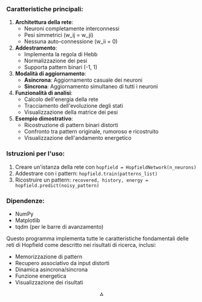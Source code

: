 ### Caratteristiche principali:

1. **Architettura della rete**:
    - Neuroni completamente interconnessi
    - Pesi simmetrici (w_ij = w_ji)
    - Nessuna auto-connessione (w_ii = 0)
2. **Addestramento**:
    - Implementa la regola di Hebb
    - Normalizzazione dei pesi
    - Supporta pattern binari (-1, 1)
3. **Modalità di aggiornamento**:
    - **Asincrona**: Aggiornamento casuale dei neuroni
    - **Sincrona**: Aggiornamento simultaneo di tutti i neuroni
4. **Funzionalità di analisi**:
    - Calcolo dell'energia della rete
    - Tracciamento dell'evoluzione degli stati
    - Visualizzazione della matrice dei pesi
5. **Esempio dimostrativo**:
    - Ricostruzione di pattern binari distorti
    - Confronto tra pattern originale, rumoroso e ricostruito
    - Visualizzazione dell'andamento energetico

### Istruzioni per l'uso:

1. Creare un'istanza della rete con `hopfield = HopfieldNetwork(n_neurons)`
2. Addestrare con i pattern: `hopfield.train(patterns_list)`
3. Ricostruire un pattern: `recovered, history, energy = hopfield.predict(noisy_pattern)`

### Dipendenze:

- NumPy
- Matplotlib
- tqdm (per le barre di avanzamento)

Questo programma implementa tutte le caratteristiche fondamentali delle reti di Hopfield come descritto nei risultati di ricerca, inclusi:

- Memorizzazione di pattern
- Recupero associativo da input distorti
- Dinamica asincrona/sincrona
- Funzione energetica
- Visualizzazione dei risultati

<div style="text-align: center">⁂</div>

[^1]: https://sarunthapa.hashnode.dev/hopfield-neural-network

[^2]: https://github.com/zftan0709/Hopfield-Network

[^3]: https://www.i-programmer.info/programming/102-artificial-intelligence/5097-the-hopfield-network-a-simple-python-example.html

[^4]: https://neuronaldynamics-exercises.readthedocs.io/en/latest/exercises/hopfield-network.html

[^5]: https://github.com/takyamamoto/Hopfield-Network

[^6]: https://www.i-programmer.info/programming/102-artificial-intelligence/5097-the-hopfield-network-a-simple-python-example.html?start=1

[^7]: https://github.com/mburakbozbey/hopfield-python

[^8]: https://github.com/zftan0709/Hopfield-Network/blob/master/README.md

[^9]: https://www.i-programmer.info/programming/102-artificial-intelligence/5097-the-hopfield-network-a-simple-python-example.html?start=2

[^10]: https://datascience.stackexchange.com/questions/94665/hopfield-network-python-implementation-network-doesnt-converge-to-one-of-the-l

